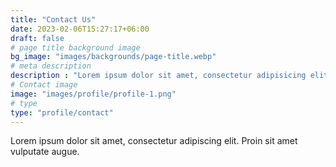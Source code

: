 ```yaml
---
title: "Contact Us"
date: 2023-02-06T15:27:17+06:00
draft: false
# page title background image
bg_image: "images/backgrounds/page-title.webp"
# meta description
description : "Lorem ipsum dolor sit amet, consectetur adipisicing elit, sed do eiusmod tempor incididunt ut labore. dolore magna aliqua. Ut enim ad minim veniam, quis nostrud."
# Contact image
image: "images/profile/profile-1.png"
# type
type: "profile/contact"
---
```


Lorem ipsum dolor sit amet, consectetur adipiscing elit. Proin sit amet vulputate augue.
